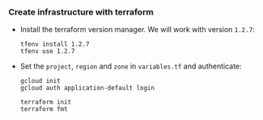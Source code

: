### Create infrastructure with terraform
  
- Install the terraform version manager. We will work with version `1.2.7`: 
  ```shell
  tfenv install 1.2.7
  tfenv use 1.2.7
  ```

- Set the `project`, `region` and `zone` in `variables.tf` and authenticate:
  ```shell
  gcloud init
  gcloud auth application-default login
  
  terraform init
  terraform fmt
  ```
